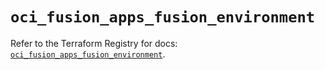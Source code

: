 # `oci_fusion_apps_fusion_environment`

Refer to the Terraform Registry for docs: [`oci_fusion_apps_fusion_environment`](https://registry.terraform.io/providers/oracle/oci/6.18.0/docs/resources/fusion_apps_fusion_environment).
